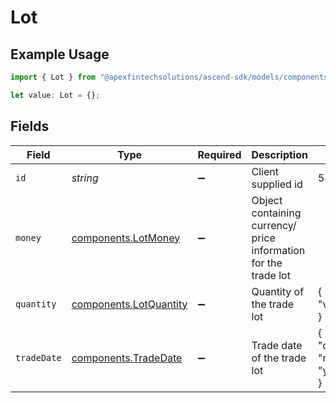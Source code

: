 # Lot

## Example Usage

```typescript
import { Lot } from "@apexfintechsolutions/ascend-sdk/models/components";

let value: Lot = {};
```

## Fields

| Field                                                            | Type                                                             | Required                                                         | Description                                                      | Example                                                          |
| ---------------------------------------------------------------- | ---------------------------------------------------------------- | ---------------------------------------------------------------- | ---------------------------------------------------------------- | ---------------------------------------------------------------- |
| `id`                                                             | *string*                                                         | :heavy_minus_sign:                                               | Client supplied id                                               | 5821A4ED5ADF4774B151B57E9BBF2FDC                                 |
| `money`                                                          | [components.LotMoney](../../models/components/lotmoney.md)       | :heavy_minus_sign:                                               | Object containing currency/ price information for the trade lot  |                                                                  |
| `quantity`                                                       | [components.LotQuantity](../../models/components/lotquantity.md) | :heavy_minus_sign:                                               | Quantity of the trade lot                                        | {<br/>"value": "0.25"<br/>}                                      |
| `tradeDate`                                                      | [components.TradeDate](../../models/components/tradedate.md)     | :heavy_minus_sign:                                               | Trade date of the trade lot                                      | {<br/>"day": 14,<br/>"month": 5,<br/>"year": 2024<br/>}          |
